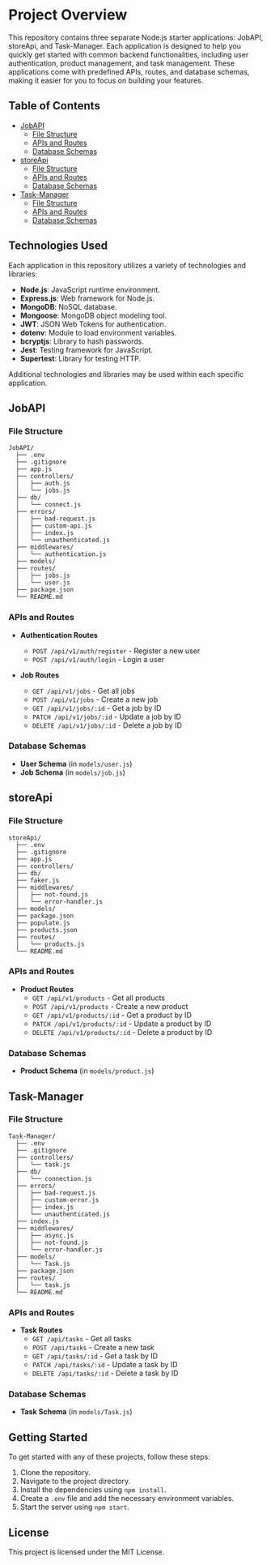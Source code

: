 # Project Overview

This repository contains three separate Node.js starter applications: JobAPI, storeApi, and Task-Manager. Each application is designed to help you quickly get started with common backend functionalities, including user authentication, product management, and task management. These applications come with predefined APIs, routes, and database schemas, making it easier for you to focus on building your features.

## Table of Contents

- [JobAPI](#jobapi)
  - [File Structure](#jobapi-file-structure)
  - [APIs and Routes](#jobapi-apis-and-routes)
  - [Database Schemas](#jobapi-database-schemas)
- [storeApi](#storeapi)
  - [File Structure](#storeapi-file-structure)
  - [APIs and Routes](#storeapi-apis-and-routes)
  - [Database Schemas](#storeapi-database-schemas)
- [Task-Manager](#task-manager)
  - [File Structure](#task-manager-file-structure)
  - [APIs and Routes](#task-manager-apis-and-routes)
  - [Database Schemas](#task-manager-database-schemas)

## Technologies Used

Each application in this repository utilizes a variety of technologies and libraries:

- **Node.js**: JavaScript runtime environment.
- **Express.js**: Web framework for Node.js.
- **MongoDB**: NoSQL database.
- **Mongoose**: MongoDB object modeling tool.
- **JWT**: JSON Web Tokens for authentication.
- **dotenv**: Module to load environment variables.
- **bcryptjs**: Library to hash passwords.
- **Jest**: Testing framework for JavaScript.
- **Supertest**: Library for testing HTTP.

Additional technologies and libraries may be used within each specific application.

## JobAPI

### File Structure

```
JobAPI/
  ├── .env
  ├── .gitignore
  ├── app.js
  ├── controllers/
  │   ├── auth.js
  │   └── jobs.js
  ├── db/
  │   └── connect.js
  ├── errors/
  │   ├── bad-request.js
  │   ├── custom-api.js
  │   ├── index.js
  │   └── unauthenticated.js
  ├── middlewares/
  │   └── authentication.js
  ├── models/
  ├── routes/
  │   ├── jobs.js
  │   └── user.js
  ├── package.json
  └── README.md
```

### APIs and Routes

- **Authentication Routes**
  - `POST /api/v1/auth/register` - Register a new user
  - `POST /api/v1/auth/login` - Login a user

- **Job Routes**
  - `GET /api/v1/jobs` - Get all jobs
  - `POST /api/v1/jobs` - Create a new job
  - `GET /api/v1/jobs/:id` - Get a job by ID
  - `PATCH /api/v1/jobs/:id` - Update a job by ID
  - `DELETE /api/v1/jobs/:id` - Delete a job by ID

### Database Schemas

- **User Schema** (in `models/user.js`)
- **Job Schema** (in `models/job.js`)

## storeApi

### File Structure

```
storeApi/
  ├── .env
  ├── .gitignore
  ├── app.js
  ├── controllers/
  ├── db/
  ├── faker.js
  ├── middlewares/
  │   ├── not-found.js
  │   └── error-handler.js
  ├── models/
  ├── package.json
  ├── populate.js
  ├── products.json
  ├── routes/
  │   └── products.js
  └── README.md
```

### APIs and Routes

- **Product Routes**
  - `GET /api/v1/products` - Get all products
  - `POST /api/v1/products` - Create a new product
  - `GET /api/v1/products/:id` - Get a product by ID
  - `PATCH /api/v1/products/:id` - Update a product by ID
  - `DELETE /api/v1/products/:id` - Delete a product by ID

### Database Schemas

- **Product Schema** (in `models/product.js`)

## Task-Manager

### File Structure

```
Task-Manager/
  ├── .env
  ├── .gitignore
  ├── controllers/
  │   └── task.js
  ├── db/
  │   └── connection.js
  ├── errors/
  │   ├── bad-request.js
  │   ├── custom-error.js
  │   ├── index.js
  │   └── unauthenticated.js
  ├── index.js
  ├── middlewares/
  │   ├── async.js
  │   ├── not-found.js
  │   └── error-handler.js
  ├── models/
  │   └── Task.js
  ├── package.json
  ├── routes/
  │   └── task.js
  └── README.md
```

### APIs and Routes

- **Task Routes**
  - `GET /api/tasks` - Get all tasks
  - `POST /api/tasks` - Create a new task
  - `GET /api/tasks/:id` - Get a task by ID
  - `PATCH /api/tasks/:id` - Update a task by ID
  - `DELETE /api/tasks/:id` - Delete a task by ID

### Database Schemas

- **Task Schema** (in `models/Task.js`)

## Getting Started

To get started with any of these projects, follow these steps:

1. Clone the repository.
2. Navigate to the project directory.
3. Install the dependencies using `npm install`.
4. Create a `.env` file and add the necessary environment variables.
5. Start the server using `npm start`.

## License

This project is licensed under the MIT License.
